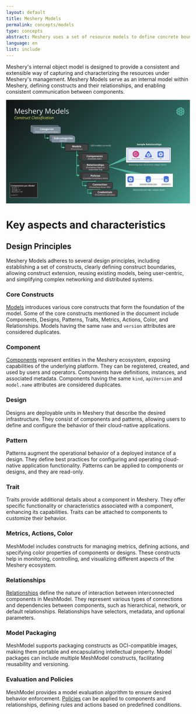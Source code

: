 ```yaml
---
layout: default
title: Meshery Models
permalink: concepts/models
type: concepts
abstract: Meshery uses a set of resource models to define concrete boundaries to ensure extensible and sustainable management.
language: en
list: include
---
```


Meshery's internal object model is designed to provide a consistent and extensible way of capturing and characterizing the resources under Meshery's management. Meshery Models serve as an internal model within Meshery, defining constructs and their relationships, and enabling consistent communication between components.


![Meshery Models](./meshery-models.png)

# Key aspects and characteristics

## Design Principles
Meshery Models adheres to several design principles, including establishing a set of constructs, clearly defining construct boundaries, allowing construct extension, reusing existing models, being user-centric, and simplifying complex networking and distributed systems.

### Core Constructs

[Models](https://github.com/meshery/meshery/tree/master/server/meshmodel) introduces various core constructs that form the foundation of the model. Some of the core constructs mentioned in the document include Components, Designs, Patterns, Traits, Metrics, Actions, Color, and Relationships. Models having the same `name` and `version` attributes are considered duplicates.

### Component

[Components](https://github.com/meshery/meshery/tree/master/server/meshmodel/components) represent entities in the Meshery ecosystem, exposing capabilities of the underlying platform. They can be registered, created, and used by users and operators. Components have definitions, instances, and associated metadata. Components having the same `kind`, `apiVersion` and `model.name` attributes are considered duplicates.

### Design

Designs are deployable units in Meshery that describe the desired infrastructure. They consist of components and patterns, allowing users to define and configure the behavior of their cloud-native applications.

### Pattern

Patterns augment the operational behavior of a deployed instance of a design. They define best practices for configuring and operating cloud-native application functionality. Patterns can be applied to components or designs, and they are read-only.

### Trait

Traits provide additional details about a component in Meshery. They offer specific functionality or characteristics associated with a component, enhancing its capabilities. Traits can be attached to components to customize their behavior.

### Metrics, Actions, Color

MeshModel includes constructs for managing metrics, defining actions, and specifying color properties of components or designs. These constructs help in monitoring, controlling, and visualizing different aspects of the Meshery ecosystem.

### Relationships

[Relationships](https://github.com/meshery/meshery/tree/master/server/meshmodel/relationships) define the nature of interaction between interconnected components in MeshModel. They represent various types of connections and dependencies between components, such as hierarchical, network, or default relationships. Relationships have selectors, metadata, and optional parameters.

### Model Packaging

MeshModel supports packaging constructs as OCI-compatible images, making them portable and encapsulating intellectual property. Model packages can include multiple MeshModel constructs, facilitating reusability and versioning.

### Evaluation and Policies

MeshModel provides a model evaluation algorithm to ensure desired behavior enforcement. [Policies](https://github.com/meshery/meshery/tree/master/server/meshmodel/policies) can be applied to components and relationships, defining rules and actions based on predefined conditions.

